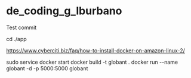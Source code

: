 # de_coding_g_lburbano

Test commit

cd ./app

https://www.cyberciti.biz/faq/how-to-install-docker-on-amazon-linux-2/ 

sudo service docker start
docker build -t globant .
docker run --name globant -d -p 5000:5000 globant